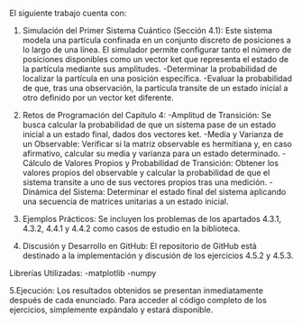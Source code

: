 El siguiente trabajo cuenta con:
1. Simulación del Primer Sistema Cuántico (Sección 4.1):
Este sistema modela una partícula confinada en un conjunto discreto de posiciones a lo largo de una línea. El simulador permite configurar tanto el número de posiciones disponibles como un vector ket que representa el estado de la partícula mediante sus amplitudes.
-Determinar la probabilidad de localizar la partícula en una posición específica.
-Evaluar la probabilidad de que, tras una observación, la partícula transite de un estado inicial a otro definido por un vector ket diferente.

2. Retos de Programación del Capítulo 4:
-Amplitud de Transición:
Se busca calcular la probabilidad de que un sistema pase de un estado inicial a un estado final, dados dos vectores ket.
-Media y Varianza de un Observable:
Verificar si la matriz observable es hermitiana y, en caso afirmativo, calcular su media y varianza para un estado determinado.
-Cálculo de Valores Propios y Probabilidad de Transición:
Obtener los valores propios del observable y calcular la probabilidad de que el sistema transite a uno de sus vectores propios tras una medición.
-Dinámica del Sistema:
Determinar el estado final del sistema aplicando una secuencia de matrices unitarias a un estado inicial.

3. Ejemplos Prácticos:
Se incluyen los problemas de los apartados 4.3.1, 4.3.2, 4.4.1 y 4.4.2 como casos de estudio en la biblioteca.

4. Discusión y Desarrollo en GitHub:
El repositorio de GitHub está destinado a la implementación y discusión de los ejercicios 4.5.2 y 4.5.3.

Librerías Utilizadas:
-matplotlib
-numpy

5.Ejecución:
Los resultados obtenidos se presentan inmediatamente después de cada enunciado. Para acceder al código completo de los ejercicios, simplemente expándalo y estará disponible.
